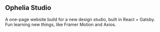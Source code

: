 ## Ophelia Studio

A one-page website build for a new design studio, built in React + Gatsby. Fun learning new things, like Framer Motion and Axios.
